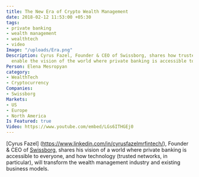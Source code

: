 ```yaml
---
title: The New Era of Crypto Wealth Management
date: 2018-02-12 11:53:00 +05:30
tags:
- private banking
- wealth management
- wealthtech
- video
Image: "/uploads/Era.png"
Description: Cyrus Fazel, Founder & CEO of Swissborg, shares how trusted networks
  enable the vision of the world where private banking is accessible to everyone.
Person: Elena Mesropyan
category:
- WealthTech
- Cryptocurrency
Companies:
- Swissborg
Markets:
- US
- Europe
- North America
Is Featured: true
Video: https://www.youtube.com/embed/LGs6ITHGEj0
---
```


[Cyrus Fazel]
(https://www.linkedin.com/in/cyrusfazelmrfintech/), Founder & CEO of [Swissborg](https://swissborg.com/en/index.html), shares his vision of a world where private banking is accessible to everyone, and how technology (trusted networks, in particular), will transform the wealth management industry and existing business models.